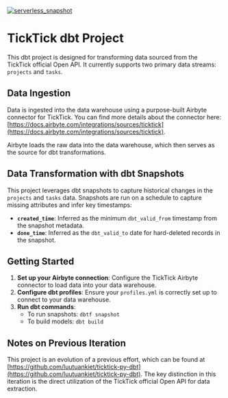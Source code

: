 [![serverless_snapshot](https://github.com/luutuankiet/ticktick_dbt/actions/workflows/serverless_snapshot.yml/badge.svg)](https://github.com/luutuankiet/ticktick_dbt/actions/workflows/serverless_snapshot.yml)
# TickTick dbt Project

This dbt project is designed for transforming data sourced from the TickTick official Open API. It currently supports two primary data streams: `projects` and `tasks`.

## Data Ingestion

Data is ingested into the data warehouse using a purpose-built Airbyte connector for TickTick. You can find more details about the connector here: [https://docs.airbyte.com/integrations/sources/ticktick](https://docs.airbyte.com/integrations/sources/ticktick).

Airbyte loads the raw data into the data warehouse, which then serves as the source for dbt transformations.

## Data Transformation with dbt Snapshots

This project leverages dbt snapshots to capture historical changes in the `projects` and `tasks` data. Snapshots are run on a schedule to capture missing attributes and infer key timestamps:

*   **`created_time`**: Inferred as the minimum `dbt_valid_from` timestamp from the snapshot metadata.
*   **`done_time`**: Inferred as the `dbt_valid_to` date for hard-deleted records in the snapshot.

## Getting Started

1.  **Set up your Airbyte connection**: Configure the TickTick Airbyte connector to load data into your data warehouse.
2.  **Configure dbt profiles**: Ensure your `profiles.yml` is correctly set up to connect to your data warehouse.
3.  **Run dbt commands**:
    *   To run snapshots: `dbtf snapshot`
    *   To build models: `dbt build`

## Notes on Previous Iteration

This project is an evolution of a previous effort, which can be found at [https://github.com/luutuankiet/ticktick-py-dbt](https://github.com/luutuankiet/ticktick-py-dbt). The key distinction in this iteration is the direct utilization of the TickTick official Open API for data extraction.
